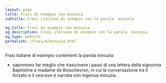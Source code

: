 ```yaml
---
layout: page
title: Frasi di esempio con minuzia 
subtitle: Frasi italiane di esempio con la parola  minuzia

og_title: Frasi di esempio con minuzia 
og_description: Frasi italiane di esempio con la parola  minuzia
og_type: website
permalink: /frasi/m/minuzia.html
---
```


Frasi italiane di esempio contenenti la parola minuzia:


- sapremmo far meglio che trascrivere i passi di una lettera della signorina Baptistine a madame de Boischevron, in cui la conversazione tra il forzato e il vescovo è narrata con ingenua minuzia.
